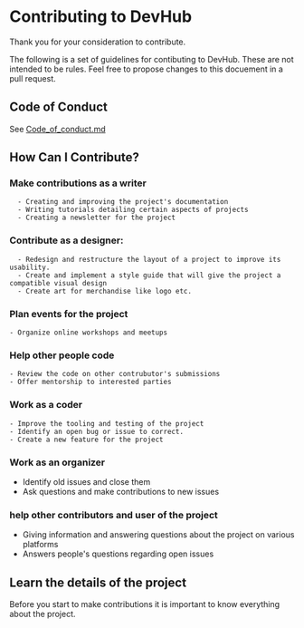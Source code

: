 
# Contributing to DevHub

Thank you for your consideration to contribute.

The following is a set of guidelines for contibuting to DevHub. These are not intended to be rules. Feel free to propose changes to this docuement in a pull request.


## Code of Conduct
 See [Code_of_conduct.md](https://www.github.com)



## How Can I Contribute?
   
   ### Make contributions as a writer
      - Creating and improving the project's documentation
      - Writing tutorials detailing certain aspects of projects
      - Creating a newsletter for the project

   ### Contribute as a designer:
      - Redesign and restructure the layout of a project to improve its usability.
      - Create and implement a style guide that will give the project a compatible visual design
      - Create art for merchandise like logo etc.

  ### Plan events for the project
    - Organize online workshops and meetups

  ### Help other people code
    - Review the code on other contrubutor's submissions
    - Offer mentorship to interested parties
  
  ### Work as a coder
    - Improve the tooling and testing of the project
    - Identify an open bug or issue to correct.
    - Create a new feature for the project

 ### Work as an organizer
  - Identify old issues and close them
  - Ask questions and make contributions to new issues

 ### help other contributors and user of the project
  - Giving information and answering questions about the project on various platforms
  - Answers people's questions regarding open issues


## Learn the details of the project
  Before you start to make contributions it is important to know everything about the project.